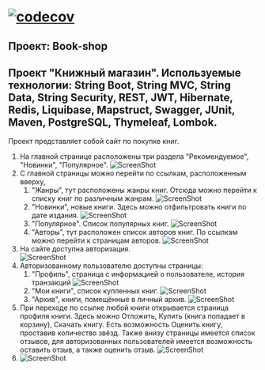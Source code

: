 [![codecov](https://codecov.io/gh/ivanmaleev/book-shop/branch/master/graph/badge.svg?token=JKA76NIOUV)](https://codecov.io/gh/ivanmaleev/book-shop)
====================================================
Проект: Book-shop
----------------------------------------------------
Проект "Книжный магазин".
Используемые технологии: String Boot, String MVC, String Data, String Security, REST, JWT, 
Hibernate, Redis, Liquibase, Mapstruct, Swagger, JUnit, Maven, PostgreSQL, Thymeleaf, Lombok.
----------------------------------------------------
Проект представляет собой сайт по покупке книг.
1) На главной странице расположены три раздела "Рекомендуемое", "Новинки", "Популярное". 
![ScreenShot](images/Screenshot_1.jpg)
2) С главной страницы можно перейти по ссылкам, расположенным вверху, 
   1) "Жанры", тут расположены жанры книг. Отсюда можно перейти к списку книг по различным жанрам.
   ![ScreenShot](images/Screenshot_2.jpg)
   2) "Новинки", новые книги. Здесь можно отфильтровать книги по дате издания.
   ![ScreenShot](images/Screenshot_3.jpg)
   3) "Популярное". Список популярных книг.
   ![ScreenShot](images/Screenshot_4.jpg)
   4) "Авторы", тут расположен список авторов книг. По ссылкам можно перейти к страницам авторов.
   ![ScreenShot](images/Screenshot_5.jpg)
3) На сайте доступна авторизация.  
   ![ScreenShot](images/Screenshot_6.jpg)
4) Авторизованному пользователю доступны страницы:
   1) "Профиль", страница с информацией о пользователе, история транзакций
   ![ScreenShot](images/Screenshot_7.jpg)
   2) "Мои книги", список купленных книг.
   ![ScreenShot](images/Screenshot_8.jpg)
   3) "Архив", книги, помещённые в личный архив.
   ![ScreenShot](images/Screenshot_9.jpg)
5) При переходе по ссылке любой книги открывается страница профиля книги. Здесь можно Отложить, 
Купить (книга попадает в корзину), Скачать книгу. Есть возможность Оценить книгу, проставив
количество звёзд. Также внизу страницы имеется список отзывов, для авторизованных пользователей имеется
возможность оставить отзыв, а также оценить отзыв.
   ![ScreenShot](images/Screenshot_10.jpg)
6) ![ScreenShot](images/Screenshot_11.jpg)
